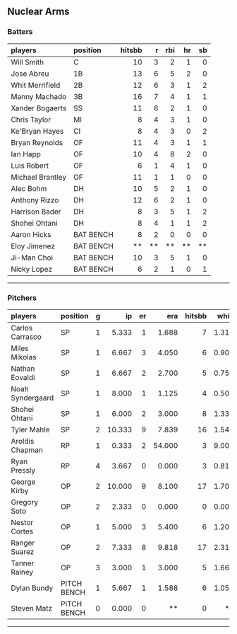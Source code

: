 ## Nuclear Arms

### Batters

 
|players          |position  | hitsbb|  r| rbi| hr| sb| 
|:----------------|:---------|------:|--:|---:|--:|--:| 
|Will Smith       |C         |     10|  3|   2|  1|  0| 
|Jose Abreu       |1B        |     13|  6|   5|  2|  0| 
|Whit Merrifield  |2B        |     12|  6|   3|  1|  2| 
|Manny Machado    |3B        |     16|  7|   4|  1|  1| 
|Xander Bogaerts  |SS        |     11|  6|   2|  1|  0| 
|Chris Taylor     |MI        |      8|  4|   3|  1|  0| 
|Ke'Bryan Hayes   |CI        |      8|  4|   3|  0|  2| 
|Bryan Reynolds   |OF        |     11|  4|   3|  1|  1| 
|Ian Happ         |OF        |     10|  4|   8|  2|  0| 
|Luis Robert      |OF        |      6|  1|   4|  1|  0| 
|Michael Brantley |OF        |     11|  1|   1|  0|  0| 
|Alec Bohm        |DH        |     10|  5|   2|  1|  0| 
|Anthony Rizzo    |DH        |     12|  6|   2|  1|  0| 
|Harrison Bader   |DH        |      8|  3|   5|  1|  2| 
|Shohei Ohtani    |DH        |      8|  4|   1|  1|  2| 
|Aaron Hicks      |BAT BENCH |      8|  2|   0|  0|  0| 
|Eloy Jimenez     |BAT BENCH |     **| **|  **| **| **| 
|Ji-Man Choi      |BAT BENCH |     10|  3|   5|  1|  0| 
|Nicky Lopez      |BAT BENCH |      6|  2|   1|  0|  1| 

* * *

### Pitchers

 
|players          |position    |  g|     ip| er|    era| hitsbb|  whip| so|  w| sv| 
|:----------------|:-----------|--:|------:|--:|------:|------:|-----:|--:|--:|--:| 
|Carlos Carrasco  |SP          |  1|  5.333|  1|  1.688|      7| 1.312|  4|  1|  0| 
|Miles Mikolas    |SP          |  1|  6.667|  3|  4.050|      6| 0.900|  5|  0|  0| 
|Nathan Eovaldi   |SP          |  1|  6.667|  2|  2.700|      5| 0.750| 11|  0|  0| 
|Noah Syndergaard |SP          |  1|  8.000|  1|  1.125|      4| 0.500|  5|  1|  0| 
|Shohei Ohtani    |SP          |  1|  6.000|  2|  3.000|      8| 1.333|  7|  0|  0| 
|Tyler Mahle      |SP          |  2| 10.333|  9|  7.839|     16| 1.548| 10|  0|  0| 
|Aroldis Chapman  |RP          |  1|  0.333|  2| 54.000|      3| 9.000|  0|  0|  0| 
|Ryan Pressly     |RP          |  4|  3.667|  0|  0.000|      3| 0.818|  5|  0|  3| 
|George Kirby     |OP          |  2| 10.000|  9|  8.100|     17| 1.700| 12|  0|  0| 
|Gregory Soto     |OP          |  2|  2.333|  0|  0.000|      0| 0.000|  0|  0|  1| 
|Nestor Cortes    |OP          |  1|  5.000|  3|  5.400|      6| 1.200|  7|  1|  0| 
|Ranger Suarez    |OP          |  2|  7.333|  8|  9.818|     17| 2.318|  9|  0|  0| 
|Tanner Rainey    |OP          |  3|  3.000|  1|  3.000|      5| 1.667|  2|  1|  1| 
|Dylan Bundy      |PITCH BENCH |  1|  5.667|  1|  1.588|      6| 1.059|  6|  0|  0| 
|Steven Matz      |PITCH BENCH |  0|  0.000|  0|     **|      0|    **|  0|  0|  0| 


* * *


